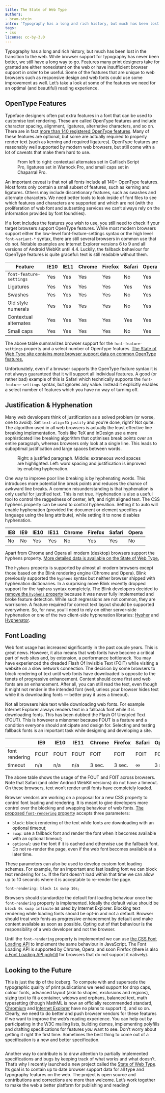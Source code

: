 ```yaml
---
title: The State of Web Type
authors:
- bram-stein
intro: 'Typography has a long and rich history, but much has been lost in the transition to the web. Let’s take a look at some of the features we need for an optimal (and beautiful) reading experience.'
tags:
- css
license: cc-by-3.0
---
```


Typography has a long and rich history, but much has been lost in the transition to the web. While browser support for typography has never been better, we still have a long way to go. Features many print designers take for granted are either nonexistent on the web or have insufficient browser support in order to be useful. Some of the features that are unique to web browsers such as responsive design and web fonts could use some improvement as well. Let’s take a look at some of the features we need for an optimal (and beautiful) reading experience.

## OpenType Features

Typeface designers often put extra features in a font that can be used to customise text rendering. These are called OpenType features and include character spacing, alignment, ligatures, alternative characters, and so on. There are in fact [more than 140 registered OpenType features](https://www.microsoft.com/typography/otspec/featurelist.htm). Many of these features are optional, but some are actually required to properly render text (such as kerning and required ligatures). OpenType features are reasonably well supported by modern web browsers, but still come with a lot of caveats that make them hard to use.

<figure class="figure">
	<img src="{{ page.id }}/figure-1.png" alt="" class="figure__media">
	<figcaption class="figure__caption">From left to right: contextual alternates set in Caflisch Script Pro, ligatures set in Warnock Pro, and small caps set in Chaparral Pro.</figcaption>
</figure>

An important caveat is that not all fonts include all 140+ OpenType features. Most fonts only contain a small subset of features, such as kerning and ligatures. Others may include discretionary features, such as swashes and alternate characters. We need better tools to look inside of font files to see which features and characters are supported and which are not (with the proliferation of web font and subsetting services we can’t always rely on the information provided by font foundries).

If a font includes the features you wish to use, you still need to check if your target browsers support OpenType features. While most modern browsers support either the low-level font-feature-settings syntax or the high level `font-variant-*` syntax, there are still several browsers in common use that do not. Notable examples are Internet Explorer versions 6 to 9 and all versions of Android WebKit until 4.4. Luckily, the fallback behaviour for OpenType features is quite graceful: text is still readable without them.

| Feature                 | IE10 | IE11 | Chrome | Firefox | Safari | Opera |
|-------------------------|------|------|--------|---------|--------|-------|
| `font-feature-settings` | Yes  | Yes  | Yes    | Yes     | No     | Yes   |
| Ligatures               | Yes  | Yes  | Yes    | Yes     | Yes    | Yes   |
| Swashes                 | Yes  | Yes  | Yes    | Yes     | No     | Yes   |
| Old style numerals      | Yes  | Yes  | Yes    | Yes     | No     | Yes   |
| Contextual alternates   | Yes  | Yes  | Yes    | Yes     | Yes    | Yes   |
| Small caps              | Yes  | Yes  | Yes    | Yes     | No     | Yes   |

The above table summarizes browser support for the `font-feature-settings` property and a select number of OpenType features. [The State of Web Type site contains more browser support data on common OpenType features.](http://stateofwebtype.com/#opentype%20features)

Unfortunately, even if a browser supports the OpenType feature syntax it is not always guaranteed that it will support all individual features. A good (or rather bad) example of this is Safari which technically supports the `font-feature-settings` syntax, but ignores any value. Instead it explicitly enables a select number of features which you have no way of turning off.

## Justification & Hyphenation

Many web developers think of justification as a solved problem (or worse, one to avoid). Set `text-align` to `justify` and you’re done, right? Not quite. The algorithm used in all web browsers is actually the least effective line breaking implementation. Tools like TeX and InDesign use a more sophisticated line breaking algorithm that optimises break points over an entire paragraph, whereas browsers only look at a single line. This leads to suboptimal justification and large spaces between words.

<figure class="figure">
	<img src="{{ page.id }}/figure-2.png" alt="" class="figure__media">
	<figcaption class="figure__caption">Right: a justified paragraph. Middle: extraneous word spaces are highlighted. Left: word spacing and justification is improved by enabling hyphenation.</figcaption>
</figure>

One way to improve poor line breaking is by hyphenating words. This introduces more potential line break points and reduces the chance of awkward line breaks. A common misunderstanding is that hyphenation is only useful for justified text. This is not true. Hyphenation is also a useful tool to control the raggedness of center, left, and right aligned text. The CSS hyphens property can be used to control hyphenation. Setting it to auto will enable hyphenation (provided the document or element specifies a language using the lang attribute), while setting it to none disables hyphenation.

| IE8 | IE9 | IE10 | IE11 | Chrome | Firefox | Safari | Opera |
|-----|-----|------|------|--------|---------|--------|-------|
| No  | No  | Yes  | Yes  | No     | Yes     | Yes    | No    |

Apart from Chrome and Opera all modern (desktop) browsers support the hyphens property. [More detailed data is available on the State of Web Type.](http://stateofwebtype.com/#hyphens)

The `hyphens` property is supported by almost all modern browsers except those based on the Blink rendering engine (Chrome and Opera). Blink previously supported the `hyphens` syntax but neither browser shipped with hyphenation dictionaries. In a surprising move Blink recently dropped support for the `hyphens` syntax completely. The Blink developers decided to [remove the `hyphens` property](https://groups.google.com/a/chromium.org/d/topic/blink-dev/STiDJjDwVF8/discussion) because it was never fully implemented and broke feature detection. While such regressions are not common, they are worrisome. A feature required for correct text layout should be supported everywhere. So, for now, you’ll need to rely on either server-side hyphenation or one of the two client-side hyphenation libraries: [Hypher](https://github.com/bramstein/hypher) and [Hyphenator](https://code.google.com/p/hyphenator/).

## Font Loading

Web font usage has increased significantly in the past couple years. This is great news. However, it also means that web fonts have become a critical part of web sites and, by extension, a performance bottleneck. You may have experienced the dreaded Flash Of Invisible Text (FOIT) while visiting a website on a slow network connection. The decision by some browsers to block rendering of text until web fonts have downloaded is opposite to the tenets of progressive enhancement. Content should come first and web fonts are an enhancement. After all, you can still read the text, even though it might not render in the intended font (well, unless your browser hides text while it is downloading fonts — better pray it uses a timeout).

Not all browsers hide text while downloading web fonts. For example Internet Explorer always renders text in a fallback font while it is downloading fonts. This has been dubbed the Flash Of Unstyled Text (FOUT). This is however a misnomer because FOUT is a feature and a condition everyone should anticipate and design for. Selecting and testing fallback fonts is an important task while designing and developing a site.

|                | IE9  | IE10 | IE11 | Chrome | Firefox | Safari | Opera |
|----------------|------|------|------|--------|---------|--------|-------|
| font rendering | FOUT | FOUT | FOUT | FOIT   | FOIT    | FOIT   | FOIT  |
| timeout        | n/a  | n/a  | n/a  | 3 sec. | 3 sec.  | ∞      | 3 sec.|

The above table shows the usage of the FOUT and FOIT across browsers. Note that Safari (and older Android WebKit versions) do not have a timeout. On these browsers, text won’t render until fonts have completely loaded.

Browser vendors are working on a proposal for a new CSS property to control font loading and rendering. It is meant to give developers more control over the blocking and swapping behaviour of web fonts. [The proposed `font-rendering` property](https://github.com/KenjiBaheux/css-font-rendering) accepts three parameters:

* `block`: block rendering of the text while fonts are downloading with an optional timeout;
* `swap`: use a fallback font and render the font when it becomes available with an optional timeout;
* `optional`: use the font if it is cached and otherwise use the fallback font. Do not re-render the page, even if the web font becomes available at a later time.

These parameters can also be used to develop custom font loading schemes. For example, for an important and fast loading font we can block text rendering for `1s`. If the font doesn’t load within that time we can allow up to 10 seconds where it is acceptable to re-render the page.

	font-rendering: block 1s swap 10s;

Browsers should standardize the default font loading behaviour once the `font-rendering` property is implemented. Ideally the default value should be `block 0s swap infinite` as used by Internet Explorer. Blocking text rendering while loading fonts should be opt-in and not a default. Browser should treat web fonts as progressive enhancement by default and make content available as soon as possible. Opting out of that behaviour is the responsibility of a web developer and not the browser.

Until the `font-rendering` property is implemented we can use [the CSS Font Loading API](https://dev.opera.com/articles/better-font-face/) to implement the same behaviour in JavaScript. The Font Loading API is supported by Chrome, Opera, and soon Firefox (there is also [a Font Loading API polyfill](https://github.com/bramstein/fontloader) for browsers that do not support it natively).

## Looking to the Future

This is just the tip of the iceberg. To compete with and supersede the typographic quality of print publications we need support for drop caps, colour fonts, advanced layout (akin to shapes, exclusions and regions), sizing text to fit a container, widows and orphans, balanced text, math typesetting (though MathML is now an officially recommended standard, [Chromium](https://www.chromestatus.com/features/5240822173794304) and [Internet Explorer](https://status.modern.ie/mathml) have no plans to support it), and so on. Clearly, we need to do better and push browser vendors for these features if we want to improve the web’s reading experience. You can help out by participating in the W3C mailing lists, building demos, implementing polyfills and drafting specifications for features _you_ want to see. Don’t worry about getting it right the first time. Sometimes the best thing to come out of a specification is a new and better specification.

<figure class="figure">
	<img src="{{ page.id }}/figure-3.png" alt="" class="figure__media">
</figure>

Another way to contribute is to draw attention to partially implemented specifications and bugs by keeping track of what works and what doesn’t. That’s why I recently launched a new project called the [State of Web Type](http://stateofwebtype.com/). Its goal is to contain up to date browser support data for all type and typography features on the web. The project is open source and contributions and corrections are more than welcome. Let’s work together to make the web a better platform for publishing and reading!
